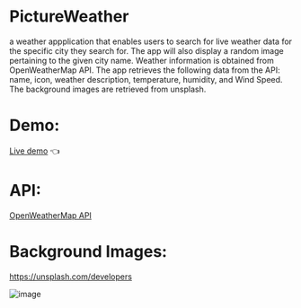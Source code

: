 # PictureWeather 

a  weather appplication that enables users to search for live weather data for the specific city they search for. The app will also display a random image pertaining to the given city name. Weather information is obtained from OpenWeatherMap API. 
The app retrieves the following data from the API:
name, icon, weather description, temperature, humidity, and Wind Speed. 
The background images are retrieved from unsplash.

# Demo: 
<a href="https://manvendrarana.github.io/PictureWeather/">Live demo</a> :point_left: 

# API: 
<p><a href="https://openweathermap.org/api">OpenWeatherMap API</a></p>

# Background Images: 

https://unsplash.com/developers


![image](https://user-images.githubusercontent.com/41167541/192623888-e90ba0bc-5487-4284-830c-7b30c97e8270.png)
